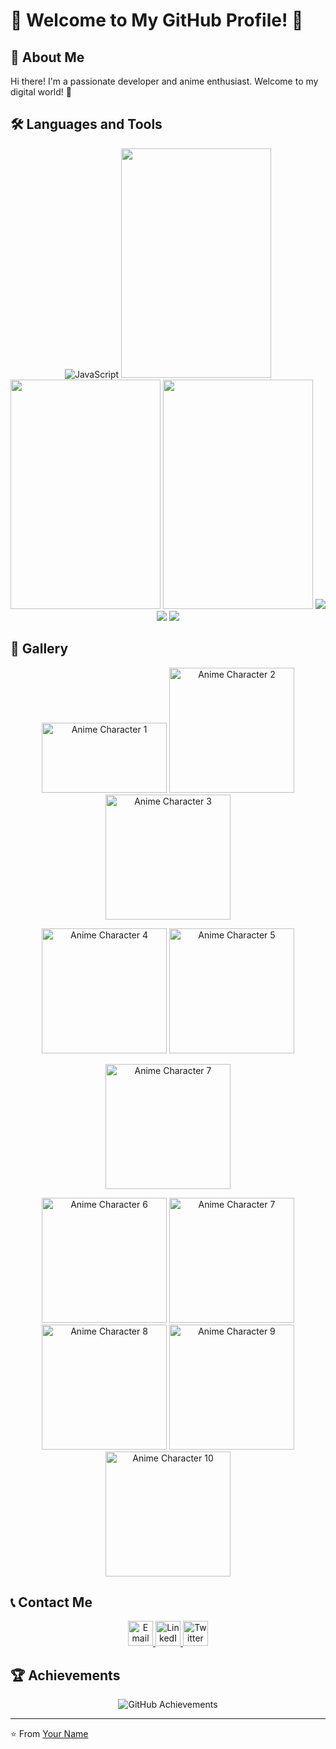 # 🌸 Welcome to My GitHub Profile! 🌸

## 🌟 About Me

Hi there! I'm a passionate developer and anime enthusiast. Welcome to my digital world! 🚀

## 🛠️ Languages and Tools

<div align="center">
  <img src="https://i.pinimg.com/originals/12/27/87/1227871fe4361ab20682a552629faf3a.jpg" alt="JavaScript"/>
  <img src="https://github.com/cat-milk/Anime-Girls-Holding-Programming-Books/blob/master/NodeJs/Girl_With_Glasses_Blue_Eyes_Covering_Face_With_Express_In_Action_Book.png" width="240" height="367" />
  <img src="https://github.com/cat-milk/Anime-Girls-Holding-Programming-Books/blob/master/PHP/Patchouli_Knowledge_Holds_PHP_For_Professionals_Portuguese.png" width="240" height="367" />
  <img src="https://github.com/cat-milk/Anime-Girls-Holding-Programming-Books/blob/master/NodeJs/Black_Haired_Girl_With_Scarf_Holding_NodeJs_Design_Patterns_Book.png" width="240" height="367" />
  <img src="https://github.com/cat-milk/Anime-Girls-Holding-Programming-Books/blob/master/CSS/Sakurajima_Mai_Beginning_CSS.jpg" />
  <img src="https://github.com/cat-milk/Anime-Girls-Holding-Programming-Books/blob/master/MongoDB/Nishimiya_Shouko_Learn_MongoDB.jpg" />
  <img src="https://github.com/cat-milk/Anime-Girls-Holding-Programming-Books/blob/master/Python/Hirasawa_Yui_Studying_For_interview.png" />
</div>

## 🌈 Gallery

<div align="center">
  <img src="https://media1.giphy.com/media/v1.Y2lkPTc5MGI3NjExcDFtMmFrZDllNzc2czd3azJvMGNienN0Ymhpd3BnZTV6Z2lyZjNzbyZlcD12MV9pbnRlcm5hbF9naWZfYnlfaWQmY3Q9Zw/xJlOdEYy0r7ZS/giphy.gif" width="200" height="112"  alt="Anime Character 1"/>
  <img src="https://media3.giphy.com/media/v1.Y2lkPTc5MGI3NjExY3licHliMGIydHlhdWR1eTdlMm1lZ2V1YWt6bjJkeTE5aWVzb25odyZlcD12MV9pbnRlcm5hbF9naWZfYnlfaWQmY3Q9Zw/QpAkCCGu2saR2/giphy.gif"  
 width="200" alt="Anime Character 2"/>
  <img src="https://media4.giphy.com/media/v1.Y2lkPTc5MGI3NjExYnB6N3N4ODQwNXlvaTR1Zzd5YjAxN3hvaHlvcnpobTd2NTkyZTUydiZlcD12MV9pbnRlcm5hbF9naWZfYnlfaWQmY3Q9Zw/lexAKLWWc0Cc/giphy.gif"  
 width="200" alt="Anime Character 3"/>
  
  <img src="https://media3.giphy.com/media/v1.Y2lkPTc5MGI3NjExcDl4NmpqOXZsYXloZ3RjeDFzeTNtdHE1OGtpdTJyNXAybXg2NmhxOSZlcD12MV9pbnRlcm5hbF9naWZfYnlfaWQmY3Q9Zw/adlPS9aMT2CNG/giphy.gif" 
 width="200" alt="Anime Character 4"/>
 <img src="https://media.giphy.com/media/v1.Y2lkPTc5MGI3NjExamd4dHVvZHdpcDRvZWc4a3RqdmQ0eG1lcGdzZ2xwMXg4aDlhcDM2NSZlcD12MV9naWZzX3NlYXJjaCZjdD1n/ZbV0qswrAlFK0/giphy.gif" 
 width="200" alt="Anime Character 5"/>
 
 <img src="https://media.giphy.com/media/v1.Y2lkPTc5MGI3NjExeXU0dDgxNW10c3pldzJlZmNqb3d3Z3p5NDE0eDNzbWZ1aHZmdWFpeSZlcD12MV9naWZzX3NlYXJjaCZjdD1n/WSMLoLTXoTglKYtKBJ/giphy.gif" 
 width="200" alt="Anime Character 7"/>
</div>

<div align="center">
  <img src="https://media2.giphy.com/media/v1.Y2lkPTc5MGI3NjExOTE4d3JheGl6eWl2dTA5NmF4NmN4Y2lpbmxkbnYwOWQ5bHpnbmRuNiZlcD12MV9pbnRlcm5hbF9naWZfYnlfaWQmY3Q9Zw/uYTPFchXyCm0S5Pm3r/giphy.gif" 
 width="200" alt="Anime Character 6"/>
  <img src="https://media2.giphy.com/media/v1.Y2lkPTc5MGI3NjExOTE4d3JheGl6eWl2dTA5NmF4NmN4Y2lpbmxkbnYwOWQ5bHpnbmRuNiZlcD12MV9pbnRlcm5hbF9naWZfYnlfaWQmY3Q9Zw/uYTPFchXyCm0S5Pm3r/giphy.gif" 
 width="200" alt="Anime Character 7"/>
  <img src="https://media2.giphy.com/media/v1.Y2lkPTc5MGI3NjExOTE4d3JheGl6eWl2dTA5NmF4NmN4Y2lpbmxkbnYwOWQ5bHpnbmRuNiZlcD12MV9pbnRlcm5hbF9naWZfYnlfaWQmY3Q9Zw/uYTPFchXyCm0S5Pm3r/giphy.gif" 
 width="200" alt="Anime Character 8"/>
  <img src="https://media2.giphy.com/media/v1.Y2lkPTc5MGI3NjExOTE4d3JheGl6eWl2dTA5NmF4NmN4Y2lpbmxkbnYwOWQ5bHpnbmRuNiZlcD12MV9pbnRlcm5hbF9naWZfYnlfaWQmY3Q9Zw/uYTPFchXyCm0S5Pm3r/giphy.gif" 
 width="200" alt="Anime Character 9"/>
  <img src="https://media2.giphy.com/media/v1.Y2lkPTc5MGI3NjExOTE4d3JheGl6eWl2dTA5NmF4NmN4Y2lpbmxkbnYwOWQ5bHpnbmRuNiZlcD12MV9pbnRlcm5hbF9naWZfYnlfaWQmY3Q9Zw/uYTPFchXyCm0S5Pm3r/giphy.gif" 
 width="200" alt="Anime Character 10"/>
</div>

## 📞 Contact Me

<div align="center">
  <a href="mailto:youremail@example.com">
    <img src="/path/to/email-icon.png" width="40" alt="Email"/>
  </a>
  <a href="https://linkedin.com/in/yourprofile">
    <img src="/path/to/linkedin-icon.png" width="40" alt="LinkedIn"/>
  </a>
  <a href="https://twitter.com/yourprofile">
    <img src="/path/to/twitter-icon.png" width="40" alt="Twitter"/>
  </a>
</div>

## 🏆 Achievements

<div align="center">
  <img src="/path/to/trophy-background.gif" alt="GitHub Achievements"/>
</div>

---

⭐ From [Your Name](https://github.com/yourusername)
